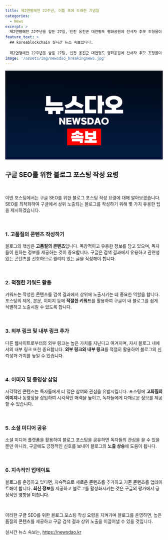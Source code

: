 ```yaml
---
title: 제2연평해전 22주년, 이틀 후에 도래한 기념일
categories:
  - News
excerpt: >
  제2연평해전 22주년을 앞둔 27일, 인천 옹진군 대연평도 평화공원에 전사자 추모 조형물이 세워졌다. 이는 연평해전의 중요성을 상징적으로 기리는 것으로, 해당 조형물은 해전의 의미와 전몰자들에 대한 경의를 담고 있다.
feature_text: >
  ## koreablockchain 실시간 뉴스 속보입니다.

  제2연평해전 22주년을 앞둔 27일, 인천 옹진군 대연평도 평화공원에 전사자 추모 조형물이 세워졌다. 이는 연평해전의 중요성을 상징적으로 기리는 것으로, 해당 조형물은 해전의 의미와 전몰자들에 대한 경의를 담고 있다.
image: '/assets/img/newsdao_breakingnews.jpg'
---
```


<p><img src="/assets/img/newsdao_breakingnews.jpg" alt="koreablockchain 속보" /></p>

<h2 data-ke-size="size26">구글 SEO를 위한 블로그 포스팅 작성 요령</h2>

<p data-ke-size="size16">&nbsp;</p>

<p>이번 포스팅에서는 구글 SEO를 위한 블로그 포스팅 작성 요령에 대해 알아보겠습니다. SEO를 최적화하여 구글에서 상위 노출되는 블로그를 작성하기 위해 몇 가지 유용한 팁을 제시하겠습니다.</p>

<p data-ke-size="size16">&nbsp;</p>

<h3>1. 고품질의 콘텐츠 작성하기</h3>

<p data-ke-size="size16">블로그의 핵심은 <b>고품질의 콘텐츠</b>입니다. 독창적이고 유용한 정보를 담고 있으며, 독자들이 원하는 정보를 제공하는 것이 중요합니다. 구글은 검색 결과에서 유용하고 관련성 있는 콘텐츠를 선호하므로 퀄리티 있는 글을 작성해야 합니다.</p>

<p data-ke-size="size16">&nbsp;</p>

<h3>2. 적절한 키워드 활용</h3>

<p data-ke-size="size16">키워드는 작성한 콘텐츠를 검색 결과에서 상위에 노출시키는 데 중요한 역할을 합니다. 포스팅의 제목, 본문, 이미지 등에 <b>적절한 키워드</b>를 활용하여 구글이 내 블로그를 쉽게 식별하고 노출시킬 수 있도록 합니다.</p>

<p data-ke-size="size16">&nbsp;</p>

<h3>3. 외부 링크 및 내부 링크 추가</h3>

<p data-ke-size="size16">다른 웹사이트로부터의 외부 링크는 높은 가치를 지닌다고 여겨지며, 자사 블로그 내에서의 내부 링크 또한 중요합니다. <b>외부 링크와 내부 링크</b>를 적절히 활용하여 블로그의 신뢰성과 가치를 높일 수 있습니다. </p>

<p data-ke-size="size16">&nbsp;</p>

<h3>4. 이미지 및 동영상 삽입</h3>

<p data-ke-size="size16">시각적인 콘텐츠는 독자들에게 더 많은 참여와 관심을 유발시킵니다. 포스팅에 <b>고화질의 이미지</b>나 동영상을 삽입하여 시각적인 매력을 높이고, 독자들에게 다채로운 정보를 제공할 수 있습니다.</p>

<p data-ke-size="size16">&nbsp;</p>

<h3>5. 소셜 미디어 공유</h3>

<p data-ke-size="size16">소셜 미디어 플랫폼을 활용하여 블로그 포스팅을 공유하면 독자들의 관심을 끌 수 있을 뿐만 아니라, 구글에도 긍정적인 신호를 보내어 블로그의 <b>노출 상승</b>에 도움이 됩니다.</p>

<p data-ke-size="size16">&nbsp;</p>

<h3>6. 지속적인 업데이트</h3>

<p data-ke-size="size16">블로그를 운영하고 있다면, 지속적으로 새로운 콘텐츠를 추가하고 기존 콘텐츠를 업데이트해야 합니다. <b>최신 정보</b>를 제공하고 블로그를 활성화시키는 것은 구글의 평가에서 긍정적인 영향을 미칩니다.</p>

<p data-ke-size="size16">&nbsp;</p>

<p>이러한 구글 SEO를 위한 블로그 포스팅 작성 요령을 지켜가며 블로그를 운영하면, 높은 품질의 콘텐츠를 제공하고 구글 검색 결과 상위 노출을 이끌어낼 수 있을 것입니다.</p>
실시간 뉴스 속보는, <a href="https://newsdao.kr" rel="dofollow">https://newsdao.kr</a>


